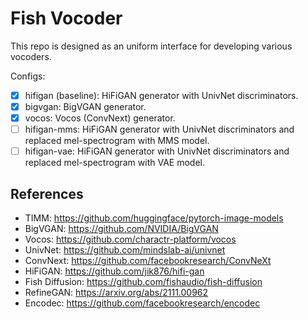 # Fish Vocoder

This repo is designed as an uniform interface for developing various vocoders.

Configs:
- [x] hifigan (baseline): HiFiGAN generator with UnivNet discriminators.
- [x] bigvgan: BigVGAN generator.
- [x] vocos: Vocos (ConvNext) generator.
- [ ] hifigan-mms: HiFiGAN generator with UnivNet discriminators and replaced mel-spectrogram with MMS model.
- [ ] hifigan-vae: HiFiGAN generator with UnivNet discriminators and replaced mel-spectrogram with VAE model.

## References
- TIMM: https://github.com/huggingface/pytorch-image-models
- BigVGAN: https://github.com/NVIDIA/BigVGAN
- Vocos: https://github.com/charactr-platform/vocos
- UnivNet: https://github.com/mindslab-ai/univnet
- ConvNext: https://github.com/facebookresearch/ConvNeXt
- HiFiGAN: https://github.com/jik876/hifi-gan
- Fish Diffusion: https://github.com/fishaudio/fish-diffusion
- RefineGAN: https://arxiv.org/abs/2111.00962
- Encodec: https://github.com/facebookresearch/encodec
